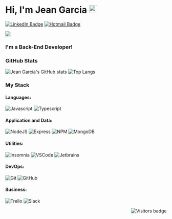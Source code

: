 # Hi, I'm Jean Garcia <img src="https://media.giphy.com/media/hvRJCLFzcasrR4ia7z/giphy.gif" width="25px">

[![LinkedIn Badge](https://img.shields.io/badge/-LinkedIn-15AB89?style=flat-square&logo=Linkedin&logoColor=white&link=https://www.linkedin.com/in/jeanclg)](https://www.linkedin.com/in/jeanclg) 
[![Hotmail Badge](https://img.shields.io/badge/-Outlook-15AB89?style=flat-square&logo=microsoft-outlook&logoColor=white&link=mailto:jean_clg@hotmail.com)](mailto:jean_clg@hotmail.com)

![](https://www.codewars.com/users/jeanclg/badges/micro)

### **I'm a Back-End Developer!**

### GitHub Stats

![Jean Garcia's GitHub stats](https://github-readme-stats.vercel.app/api?username=jeanclg&theme=merko&show_icons=true)
![Top Langs](https://github-readme-stats.vercel.app/api/top-langs/?username=jeanclg&theme=merko&layout=compact)


### My Stack

#### Languages:

![Javascript](https://img.shields.io/badge/-JavaScript-EDD222?style=flat&logo=javascript&logoColor=white)
![Typescript](https://img.shields.io/badge/-Typescript-007acc?style=flat&logo=typescript&logoColor=white)

#### Application and Data:

![NodeJS](http://img.shields.io/badge/-NodeJS-6EBF20?style=flat&logo=node.js&logoColor=white)
![Express](http://img.shields.io/badge/-Express-black?style=flat&logo=express&logoColor=white)
![NPM](https://img.shields.io/badge/-NPM-CB3837?style=flat&logo=npm&logoColor=white)
![MongoDB](http://img.shields.io/badge/-MongoDB-47A248?style=flat&logo=mongodb&logoColor=white)

#### Utilities:

![Insomnia](https://img.shields.io/badge/-Insomnia-5849BE?style=flat&logo=insomnia&logoColor=white)
![VSCode](https://img.shields.io/badge/-VSCode-007ACC?style=flat&logo=visual-studio-code&logoColor=white)
![Jetbrains](https://img.shields.io/badge/-Jetbrains-02C6D1?style=flat&logo=jetbrains&logoColor=white)

#### DevOps:

![Git](https://img.shields.io/badge/-Git-F05032?style=flat&logo=git&logoColor=white)
![GitHub](https://img.shields.io/badge/-Github-181717?style=flat&logo=github&logoColor=white)

#### Business:

![Trello](https://img.shields.io/badge/-Trello-0079BF?style=flat&logo=trello&logoColor=white)
![Slack](https://img.shields.io/badge/-Slack-4A154B?style=flat&logo=slack&logoColor=white)


<a href="https://badges.pufler.dev">
    <img align="right" src="https://badges.pufler.dev/visits/jeanclg/jeanclg?color=green" alt="Visitors badge" />
 </a>

